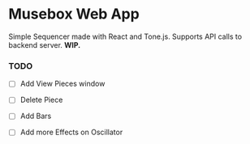# Musebox Web App

Simple Sequencer made with React and Tone.js. Supports API calls to backend server. **WIP.**

### TODO

 - [ ] Add View Pieces window
 - [ ] Delete Piece
 - [ ] Add Bars
 - [ ] Add more Effects on Oscillator 

 